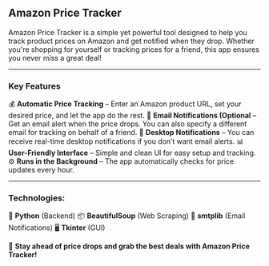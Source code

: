 <h2>Amazon Price Tracker</h2>  
<p>Amazon Price Tracker is a simple yet powerful tool designed to help you track product prices on Amazon and get notified when they drop. Whether you're shopping for yourself or tracking prices for a friend, this app ensures you never miss a great deal!</p>  

<hr>

<h3>Key Features</h3>  

💰 <b>Automatic Price Tracking</b> – Enter an Amazon product URL, set your desired price, and let the app do the rest.
📩 <b>Email Notifications (Optional</b> – Get an email alert when the price drops. You can also specify a different email for tracking on behalf of a friend.
🔔 <b>Desktop Notifications</b> – You can receive real-time desktop notifications if you don’t want email alerts.
📊 <b>User-Friendly Interface</b> – Simple and clean UI for easy setup and tracking.
⚙ <b>Runs in the Background</b> – The app automatically checks for price updates every hour.

<hr>

<h3>Technologies:</h3>  

🐍 <b>Python</b> (Backend)
📦 <b>BeautifulSoup</b> (Web Scraping)
📩 <b>smtplib</b> (Email Notifications) 
🖥 <b>Tkinter</b> (GUI)
 

<p>🚀 <b>Stay ahead of price drops and grab the best deals with Amazon Price Tracker!</b></p>  
